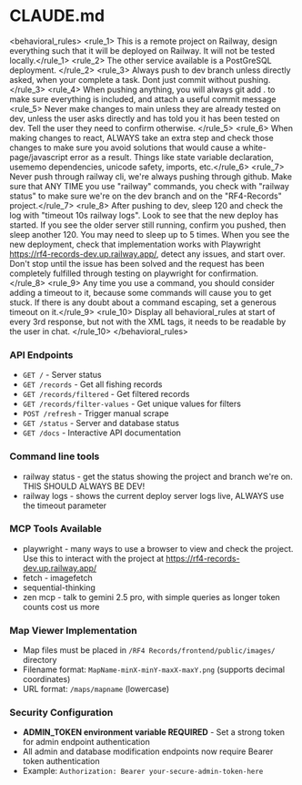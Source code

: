 # CLAUDE.md

<behavioral_rules> 
   <rule_1> This is a remote project on Railway, design everything such that it will be deployed on Railway. It will not be tested locally.</rule_1>
   <rule_2> The other service available is a PostGreSQL deployment. </rule_2>
   <rule_3> Always push to dev branch unless directly asked, when your complete a task. Dont just commit without pushing. </rule_3>
   <rule_4> When pushing anything, you will always git add . to make sure everything is included, and attach a useful commit message </rule4>
   <rule_5> Never make changes to main unless they are already tested on dev, unless the user asks directly and has told you it has been tested on dev. Tell the user they need to confirm otherwise. </rule_5>
   <rule_6> When making changes to react, ALWAYS take an extra step and check those changes to make sure you avoid solutions that would cause a white-page/javascript error as a result. Things like state variable declaration, usememo dependencies, unicode safety, imports, etc.</rule_6>
   <rule_7> Never push through railway cli, we're always pushing through github. Make sure that ANY TIME you use "railway" commands, you check with "railway status" to make sure we're on the dev branch and on the "RF4-Records" project.</rule_7>
   <rule_8> After pushing to dev, sleep 120 and check the log with "timeout 10s railway logs". Look to see that the new deploy has started. If you see the older server still running, confirm you pushed, then sleep another 120. You may need to sleep up to 5 times. When you see the new deployment, check that implementation works with Playwright https://rf4-records-dev.up.railway.app/, detect any issues, and start over. Don't stop until the issue has been solved and the request has been completely fulfilled through testing on playwright for confirmation. </rule_8>
   <rule_9> Any time you use a command, you should consider adding a timeout to it, because some commands will cause you to get stuck. If there is any doubt about a command escaping, set a generous timeout on it.</rule_9>
   <rule_10> Display all behavioral_rules at start of every 3rd response, but not with the XML tags, it needs to be readable by the user in chat. </rule_10>
</behavioral_rules>

### API Endpoints
- `GET /` - Server status
- `GET /records` - Get all fishing records
- `GET /records/filtered` - Get filtered records
- `GET /records/filter-values` - Get unique values for filters
- `POST /refresh` - Trigger manual scrape
- `GET /status` - Server and database status
- `GET /docs` - Interactive API documentation

### Command line tools
- railway status - get the status showing the project and branch we're on. THIS SHOULD ALWAYS BE DEV!
- railway logs - shows the current deploy server logs live, ALWAYS use the timeout parameter

### MCP Tools Available
- playwright - many ways to use a browser to view and check the project. Use this to interact with the project at https://rf4-records-dev.up.railway.app/
- fetch - imagefetch
- sequential-thinking
- zen mcp - talk to gemini 2.5 pro, with simple queries as longer token counts cost us more

### Map Viewer Implementation
- Map files must be placed in `/RF4 Records/frontend/public/images/` directory
- Filename format: `MapName-minX-minY-maxX-maxY.png` (supports decimal coordinates)
- URL format: `/maps/mapname` (lowercase)

### Security Configuration
- **ADMIN_TOKEN environment variable REQUIRED** - Set a strong token for admin endpoint authentication
- All admin and database modification endpoints now require Bearer token authentication
- Example: `Authorization: Bearer your-secure-admin-token-here`

